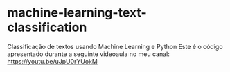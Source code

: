 # machine-learning-text-classification
Classificação de textos usando Machine Learning e Python
Este é o código apresentado durante a seguinte videoaula no meu canal: https://youtu.be/uJpU0rYUokM
